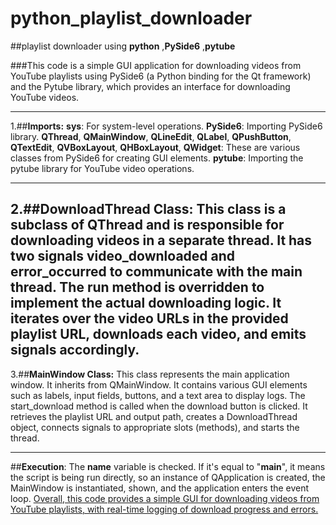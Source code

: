 # python_playlist_downloader
##playlist downloader using **python** ,**PySide6** ,**pytube**

###This code is a simple GUI application for downloading videos from YouTube playlists using PySide6 (a Python binding for the Qt framework) and the Pytube library, which provides an interface for downloading YouTube videos.

---

1.##**Imports:**
**sys**: For system-level operations.
**PySide6**: Importing PySide6 library.
**QThread**, **QMainWindow**, **QLineEdit**, **QLabel**, **QPushButton**, **QTextEdit**, **QVBoxLayout**, **QHBoxLayout**, **QWidget**: These are various classes from PySide6 for creating GUI elements.
**pytube**: Importing the pytube library for YouTube video operations.

---

2.##**DownloadThread Class:**
This class is a subclass of QThread and is responsible for downloading videos in a separate thread.
It has two signals video_downloaded and error_occurred to communicate with the main thread.
The run method is overridden to implement the actual downloading logic. It iterates over the video URLs in the provided playlist URL, downloads each video, and emits signals accordingly.
---
3.##**MainWindow Class:**
This class represents the main application window.
It inherits from QMainWindow.
It contains various GUI elements such as labels, input fields, buttons, and a text area to display logs.
The start_download method is called when the download button is clicked. It retrieves the playlist URL and output path, creates a DownloadThread object, connects signals to appropriate slots (methods), and starts the thread.

---
##**Execution**:
The __name__ variable is checked. If it's equal to "__main__", it means the script is being run directly, so an instance of QApplication is created, the MainWindow is instantiated, shown, and the application enters the event loop.
<u>Overall, this code provides a simple GUI for downloading videos from YouTube playlists, with real-time logging of download progress and errors.</u>
